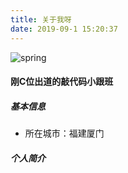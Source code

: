 ```yaml
---
title: 关于我呀
date: 2019-09-1 15:20:37
---
```

![spring](https://phpcoder-1259614901.cos.ap-guangzhou.myqcloud.com/phpcoder/aboutme/aboutme.gif)
#### 刚C位出道的敲代码小跟班

##### 基本信息
- 所在城市：福建厦门

##### 个人简介
